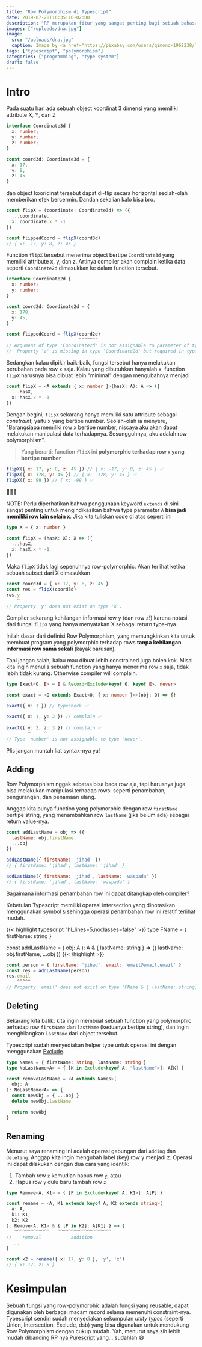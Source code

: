 ```yaml
---
title: "Row Polymorphism di Typescript"
date: 2019-07-28T16:35:16+02:00
description: "RP merupakan fitur yang sangat penting bagi sebuah bahasa yang banyak berinteraksi dengan record, seperti Typescript"
images: ["/uploads/dna.jpg"]
image:
  src: "/uploads/dna.jpg"
  caption: Image by <a href="https://pixabay.com/users/qimono-1962238/?utm_source=link-attribution&amp;utm_medium=referral&amp;utm_campaign=image&amp;utm_content=1811955">Arek Socha</a> from <a href="https://pixabay.com/?utm_source=link-attribution&amp;utm_medium=referral&amp;utm_campaign=image&amp;utm_content=1811955">Pixabay</a>
tags: ["typescript", "polymorphism"]
categories: ["programming", "type system"]
draft: false
---
```


# Intro
Pada suatu hari ada sebuah object koordinat 3 dimensi yang memiliki attribute X, Y, dan Z

```ts
interface Coordinate3d {
  x: number;
  y: number;
  z: number;
}

const coord3d: Coordinate3d = {
  x: 17,
  y: 8,
  z: 45
}
```

dan object kooridinat tersebut dapat di-flip secara horizontal seolah-olah memberikan efek bercermin. Dandan sekalian kalo bisa bro.

```ts
const flipX = (coordinate: Coordinate3d) => ({
  ...coordinate,
  x: coordinate.x * -1
})

const flippedCoord = flipX(coord3d)
// { x: -17, y: 8, z: 45 }
```

Function `flipX` tersebut menerima object bertipe `Coordinate3d` yang memiliki attribute x, y, dan z. Artinya compiler akan complain ketika data seperti `Coordinate2d` dimasukkan ke dalam function tersebut.

```ts
interface Coordinate2d {
  x: number;
  y: number;
}

const coord2d: Coordinate2d = {
  x: 178,
  y: 45,
}

const flippedCoord = flipX(coord2d)
                           ^^^^^^^
// Argument of type 'Coordinate2d' is not assignable to parameter of type 'Coordinate3d'.
//  Property 'z' is missing in type 'Coordinate2d' but required in type 'Coordinate3d'.
```

Sedangkan kalau dipikir baik-baik, fungsi tersebut hanya melakukan perubahan pada row x saja. Kalau yang dibutuhkan hanyalah x, function `flipX` harusnya bisa dibuat lebih "minimal" dengan mengubahnya menjadi

```ts
const flipX = <A extends { x: number }>(hasX: A): A => ({
  ...hasX,
  x: hasX.x * -1
})
```

Dengan begini, `flipX` sekarang hanya memiliki satu attribute sebagai _constraint_, yaitu x yang bertipe number. Seolah-olah ia menyeru, "Barangsiapa memiliki row x bertipe number, niscaya aku akan dapat melakukan manipulasi data terhadapnya. Sesungguhnya, aku adalah row polymorphism".

> Yang berarti: function `flipX` ini **polymorphic terhadap row `x` yang bertipe number**

```js
flipX({ x: 17, y: 8, z: 45 }) // { x: -17, y: 8, z: 45 } ✅
flipX({ x: 178, y: 45 }) // { x: -178, y: 45 } ✅
flipX({ x: 99 }) // { x: -99 } ✅
```

🎉🎉🎉

NOTE: Perlu diperhatikan bahwa penggunaan keyword `extends` di sini sangat penting untuk mengindikasikan bahwa type parameter `A` **bisa jadi memiliki row lain selain x**. Jika kita tuliskan code di atas seperti ini

```ts
type X = { x: number }

const flipX = (hasX: X): X => ({
  ...hasX,
  x: hasX.x * -1
})
```

Maka `flipX` tidak lagi sepenuhnya row-polymorphic. Akan terlihat ketika sebuah subset dari X dimasukkan

```js
const coord3d = { x: 17, y: 8, z: 45 }
const res = flipX(coord3d)
res.y
    ^
// Property 'y' does not exist on type 'X'.
```

Compiler sekarang kehilangan informasi row y (dan row z!) karena notasi dari fungsi `flipX` yang hanya menyatakan X sebagai return type-nya.

Inilah dasar dari definisi Row Polymorphism, yang memungkinkan kita untuk membuat program yang polymorphic terhadap rows **tanpa kehilangan informasi row sama sekali** (kayak barusan).

Tapi jangan salah, kalau mau dibuat lebih constrained juga boleh kok. Misal kita ingin menulis sebuah function yang hanya menerima row `x` saja, tidak lebih tidak kurang. Otherwise compiler will complain.

```ts
type Exact<O, E> = E & Record<Exclude<keyof O, keyof E>, never>

const exact = <O extends Exact<O, { x: number }>>(obj: O) => {}

exact({ x: 1 }) // typecheck ✅

exact({ x: 1, y: 2 }) // complain ✅
              ^
exact({ y: 2, z: 3 }) // complain ✅
        ^     ^
// Type 'number' is not assignable to type 'never'.
```

Plis jangan muntah liat syntax-nya ya!

## Adding
Row Polymorphism nggak sebatas bisa baca row aja, tapi harusnya juga bisa melakukan manipulasi terhadap rows: seperti penambahan, pengurangan, dan penamaan ulang.

Anggap kita punya function yang polymorphic dengan row `firstName` bertipe string, yang menambahkan row `lastName` (jika belum ada) sebagai return value-nya.

```js
const addLastName = obj => ({
  lastName: obj.firstName,
  ...obj
})

addLastName({ firstName: 'jihad' })
// { firstName: 'jihad', lastName: 'jihad' }

addLastName({ firstName: 'jihad', lastName: 'waspada' })
// { firstName: 'jihad', lastName: 'waspada' }
```

Bagaimana informasi penambahan row ini dapat ditangkap oleh compiler?

Kebetulan Typescript memiliki operasi intersection yang dinotasikan menggunakan symbol `&` sehingga operasi penambahan row ini relatif terlihat mudah.

{{< highlight typescript "hl_lines=5,noclasses=false" >}}
type FName = { firstName: string }

const addLastName = <A extends FName>(
  obj: A
): A & { lastName: string } => ({
  lastName: obj.firstName,
  ...obj
})
{{< /highlight >}}

```js
const person = { firstName: 'jihad', email: 'email@email.email' }
const res = addLastName(person)
res.email
    ^^^^^
// Property 'email' does not exist on type 'FName & { lastName: string; }'.
```

## Deleting
Sekarang kita balik: kita ingin membuat sebuah function yang polymorphic terhadap row `firstName` dan `lastName` (keduanya bertipe string), dan ingin menghilangkan `lastName` dari object tersebut.

Typescript sudah menyediakan helper type untuk operasi ini dengan menggunakan [Exclude](https://www.typescriptlang.org/docs/handbook/advanced-types.html).

```ts
type Names = { firstName: string; lastName: string }
type NoLastName<A> = { [K in Exclude<keyof A, "lastName">]: A[K] }

const removeLastName = <A extends Names>(
  obj: A
): NoLastName<A> => {
  const newObj = { ...obj }
  delete newObj.lastName

  return newObj
}
```

## Renaming
Menurut saya renaming ini adalah operasi gabungan dari `adding` dan `deleting`. Anggap kita ingin mengubah label (key) row y menjadi z. Operasi ini dapat dilakukan dengan dua cara yang identik:

1. Tambah row `z` kemudian hapus row `y`, atau
2. Hapus row `y` dulu baru tambah row `z`

```ts
type Remove<A, K1> = { [P in Exclude<keyof A, K1>]: A[P] }

const rename = <A, K1 extends keyof A, K2 extends string>(
  a: A,
  k1: K1,
  k2: K2
): Remove<A, K1> & { [P in K2]: A[K1] } => {
   ^^^^^^^^^^^^^   ^^^^^^^^^^^^^^^^^^^^
//    removal           addition
  ...
}

const x2 = rename({ x: 17, y: 8 }, 'y', 'z')
// { x: 17, z: 8 }
```

# Kesimpulan
Sebuah fungsi yang row-polymorphic adalah fungsi yang reusable, dapat digunakan oleh berbagai macam record selama memenuhi constraint-nya. Typescript sendiri sudah menyediakan sekumpulan _utlity types_ (seperti Union, Intersection, Exclude, dsb) yang bisa digunakan untuk mendukung Row Polymorphism dengan cukup mudah. Yah, menurut saya sih lebih mudah dibanding [RP nya Purescript](https://github.com/purescript/purescript-record/blob/master/src/Record.purs) yang... sudahlah 😄
